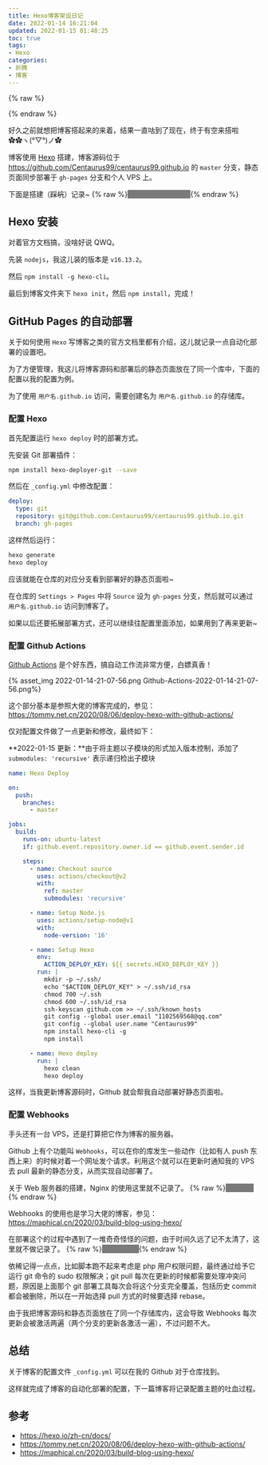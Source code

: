 ```yaml
---
title: Hexo博客架设日记
date: 2022-01-14 16:21:04
updated: 2022-01-15 01:48:25
toc: true
tags:
- Hexo
categories:
- 折腾
- 博客
---
```


{% raw %}
<style type="text/css">
.heimu { color: #7A7A7A; background-color: #7A7A7A; }
.heimu:hover { color: #fff; }
</style>
{% endraw %}

好久之前就想把博客搭起来的来着，结果一直咕到了现在，终于有空来搭啦 ✿✿ヽ(°▽°)ノ✿

博客使用 [Hexo](https://hexo.io/) 搭建，博客源码位于 <https://github.com/Centaurus99/centaurus99.github.io> 的 `master` 分支，静态页面同步部署于 `gh-pages` 分支和个人 VPS 上。

<!-- more -->

下面是搭建（~~踩坑~~）记录~ {% raw %}<span class="heimu">其实是搭完后的回忆</span>{% endraw %}

## Hexo 安装

对着官方文档搞，没啥好说 QWQ。

先装 `nodejs`，我这儿装的版本是 `v16.13.2`。

然后 `npm install -g hexo-cli`。

最后到博客文件夹下 `hexo init`，然后 `npm install`，完成！

## GitHub Pages 的自动部署

关于如何使用 `Hexo` 写博客之类的官方文档里都有介绍，这儿就记录一点自动化部署的设置吧。

为了方便管理，我这儿将博客源码和部署后的静态页面放在了同一个库中，下面的配置以我的配置为例。

为了使用 `用户名.github.io` 访问，需要创建名为 `用户名.github.io` 的存储库。

### 配置 Hexo

首先配置运行 `hexo deploy` 时的部署方式。

先安装 Git 部署插件：

``` bash
npm install hexo-deployer-git --save
```

然后在 `_config.yml` 中修改配置：

``` yml
deploy:
  type: git
  repository: git@github.com:Centaurus99/centaurus99.github.io.git
  branch: gh-pages
```

这样然后运行：

``` bash
hexo generate
hexo deploy
```

应该就能在仓库的对应分支看到部署好的静态页面啦~

在仓库的 `Settings > Pages` 中将 `Source` 设为 `gh-pages` 分支，然后就可以通过 `用户名.github.io` 访问到博客了。

如果以后还要拓展部署方式，还可以继续往配置里面添加，如果用到了再来更新~

### 配置 Github Actions

[Github Actions](https://github.com/features/actions) 是个好东西，搞自动工作流非常方便，白嫖真香！

{% asset_img 2022-01-14-21-07-56.png Github-Actions-2022-01-14-21-07-56.png%}

这个部分基本是参照大佬的博客完成的，参见：<https://tommy.net.cn/2020/08/06/deploy-hexo-with-github-actions/>

仅对配置文件做了一点更新和修改，最终如下：

**2022-01-15 更新：**由于将主题以子模块的形式加入版本控制，添加了 `submodules: 'recursive'` 表示递归检出子模块

``` yml
name: Hexo Deploy

on:
  push:
    branches:
      - master

jobs:
  build:
    runs-on: ubuntu-latest
    if: github.event.repository.owner.id == github.event.sender.id

    steps:
      - name: Checkout source
        uses: actions/checkout@v2
        with:
          ref: master
          submodules: 'recursive'

      - name: Setup Node.js
        uses: actions/setup-node@v1
        with:
          node-version: '16'

      - name: Setup Hexo
        env:
          ACTION_DEPLOY_KEY: ${{ secrets.HEXO_DEPLOY_KEY }}
        run: |
          mkdir -p ~/.ssh/
          echo "$ACTION_DEPLOY_KEY" > ~/.ssh/id_rsa
          chmod 700 ~/.ssh
          chmod 600 ~/.ssh/id_rsa
          ssh-keyscan github.com >> ~/.ssh/known_hosts
          git config --global user.email "1102569568@qq.com"
          git config --global user.name "Centaurus99"
          npm install hexo-cli -g
          npm install

      - name: Hexo deploy
        run: |
          hexo clean
          hexo deploy
```

这样，当我更新博客源码时，Github 就会帮我自动部署好静态页面啦。

### 配置 Webhooks

手头还有一台 VPS，还是打算把它作为博客的服务器。

Github 上有个功能叫 `Webhooks`，可以在你的库发生一些动作（比如有人 push 东西上来）的时候对着一个网址发个请求。利用这个就可以在更新时通知我的 VPS 去 pull 最新的静态分支，从而实现自动部署了。

关于 Web 服务器的搭建，Nginx 的使用这里就不记录了。 {% raw %}<span class="heimu">摆烂咯！</span>{% endraw %}

Webhooks 的使用也是学习大佬的博客，参见：<https://maphical.cn/2020/03/build-blog-using-hexo/>

在部署这个的过程中遇到了一堆奇奇怪怪的问题，由于时间久远了记不太清了，这里就不做记录了。 {% raw %}<span class="heimu">摆烂咯！×2</span>{% endraw %}

依稀记得一点点，比如脚本跑不起来考虑是 php 用户权限问题，最终通过给予它运行 git 命令的 sudo 权限解决；git pull 每次在更新的时候都需要处理冲突问题，原因是上面那个 git 部署工具每次会将这个分支完全覆盖，包括历史 commit 都会被删除，所以在一开始选择 pull 方式的时候要选择 rebase。

由于我把博客源码和静态页面放在了同一个存储库内，这会导致 Webhooks 每次更新会被激活两遍（两个分支的更新各激活一遍），不过问题不大。

## 总结

关于博客的配置文件 `_config.yml` 可以在我的 Github 对于仓库找到。

这样就完成了博客的自动化部署的配置，下一篇博客将记录配置主题的吐血过程。

## 参考

- <https://hexo.io/zh-cn/docs/>
- <https://tommy.net.cn/2020/08/06/deploy-hexo-with-github-actions/>
- <https://maphical.cn/2020/03/build-blog-using-hexo/>
